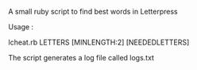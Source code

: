 A small ruby script to find best words in Letterpress

Usage :

  lcheat.rb LETTERS [MINLENGTH:2] [NEEDEDLETTERS]

The script generates a log file called logs.txt

